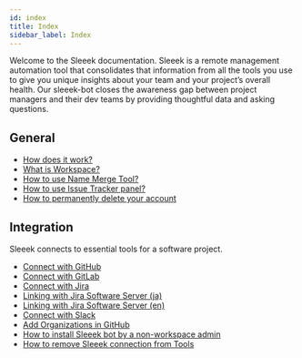 ```yaml
---
id: index
title: Index
sidebar_label: Index
---
```


Welcome to the Sleeek documentation. Sleeek is a remote management automation tool that consolidates that information from all the tools you use to give you unique insights about your team and your project’s overall health. Our sleeek-bot closes the awareness gap between project managers and their dev teams by providing thoughtful data and asking questions.

## General

- [How does it work?](general/how-does-it-work)
- [What is Workspace?](general/what-is-workspace)
- [How to use Name Merge Tool?](general/how-to-use-name-merge-tool)
- [How to use Issue Tracker panel?](general/how-to-use-issue-tracker-panel)
- [How to permanently delete your account](general/how-to-permanently-delete-your-account)

## Integration

Sleeek connects to essential tools for a software project.

- [Connect with GitHub](integration/github)
- [Connect with GitLab](integration/gitlab)
- [Connect with Jira](integration/jira)
- [Linking with Jira Software Server (ja)](integration/jira-server-applink-ja)
- [Linking with Jira Software Server (en)](integration/jira-server-applink-en)
- [Connect with Slack](integration/slack)
- [Add Organizations in GitHub](integration/github-add-organization)
- [How to install Sleeek bot by a non-workspace admin](integration/how-to-install-sleeek-bot-by-a-nonworkspace-admin)
- [How to remove Sleeek connection from Tools](integration/remove-connection)

